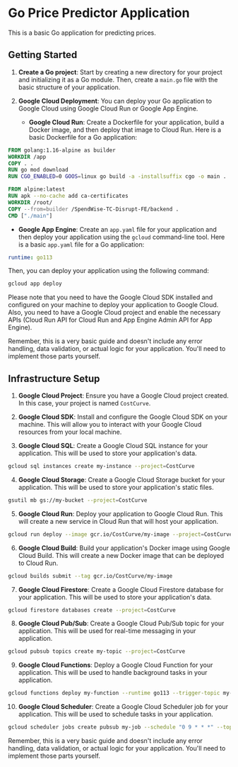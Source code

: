 # Go Price Predictor Application

This is a basic Go application for predicting prices.

## Getting Started

1. **Create a Go project**: Start by creating a new directory for your project and initializing it as a Go module. Then, create a `main.go` file with the basic structure of your application.

2. **Google Cloud Deployment**: You can deploy your Go application to Google Cloud using Google Cloud Run or Google App Engine.

   - **Google Cloud Run**: Create a Dockerfile for your application, build a Docker image, and then deploy that image to Cloud Run. Here is a basic Dockerfile for a Go application:



```Dockerfile
FROM golang:1.16-alpine as builder
WORKDIR /app
COPY . .
RUN go mod download
RUN CGO_ENABLED=0 GOOS=linux go build -a -installsuffix cgo -o main .

FROM alpine:latest  
RUN apk --no-cache add ca-certificates
WORKDIR /root/
COPY --from=builder /SpendWise-TC-Disrupt-FE/backend .
CMD ["./main"]
```

   - **Google App Engine**: Create an `app.yaml` file for your application and then deploy your application using the `gcloud` command-line tool. Here is a basic `app.yaml` file for a Go application:

```yaml
runtime: go113
```

Then, you can deploy your application using the following command:

```bash
gcloud app deploy
```

Please note that you need to have the Google Cloud SDK installed and configured on your machine to deploy your application to Google Cloud. Also, you need to have a Google Cloud project and enable the necessary APIs (Cloud Run API for Cloud Run and App Engine Admin API for App Engine).

Remember, this is a very basic guide and doesn't include any error handling, data validation, or actual logic for your application. You'll need to implement those parts yourself.

## Infrastructure Setup

1. **Google Cloud Project**: Ensure you have a Google Cloud project created. In this case, your project is named `CostCurve`.

2. **Google Cloud SDK**: Install and configure the Google Cloud SDK on your machine. This will allow you to interact with your Google Cloud resources from your local machine.

3. **Google Cloud SQL**: Create a Google Cloud SQL instance for your application. This will be used to store your application's data.

```bash
gcloud sql instances create my-instance --project=CostCurve
```

4. **Google Cloud Storage**: Create a Google Cloud Storage bucket for your application. This will be used to store your application's static files.

```bash
gsutil mb gs://my-bucket --project=CostCurve
```

5. **Google Cloud Run**: Deploy your application to Google Cloud Run. This will create a new service in Cloud Run that will host your application.

```bash
gcloud run deploy --image gcr.io/CostCurve/my-image --project=CostCurve
```

6. **Google Cloud Build**: Build your application's Docker image using Google Cloud Build. This will create a new Docker image that can be deployed to Cloud Run.

```bash
gcloud builds submit --tag gcr.io/CostCurve/my-image
```

7. **Google Cloud Firestore**: Create a Google Cloud Firestore database for your application. This will be used to store your application's data.

```bash
gcloud firestore databases create --project=CostCurve
```

8. **Google Cloud Pub/Sub**: Create a Google Cloud Pub/Sub topic for your application. This will be used for real-time messaging in your application.

```bash
gcloud pubsub topics create my-topic --project=CostCurve
```

9. **Google Cloud Functions**: Deploy a Google Cloud Function for your application. This will be used to handle background tasks in your application.

```bash
gcloud functions deploy my-function --runtime go113 --trigger-topic my-topic --project=CostCurve
```

10. **Google Cloud Scheduler**: Create a Google Cloud Scheduler job for your application. This will be used to schedule tasks in your application.

```bash
gcloud scheduler jobs create pubsub my-job --schedule "0 9 * * *" --topic my-topic --message-body "Hello, world!" --project=CostCurve
```

Remember, this is a very basic guide and doesn't include any error handling, data validation, or actual logic for your application. You'll need to implement those parts yourself.
